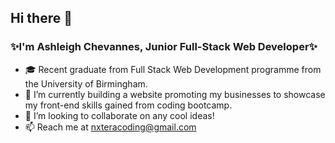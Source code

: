 ## Hi there 👋 
### ✨I'm Ashleigh Chevannes, Junior Full-Stack Web Developer✨
- 🎓 Recent graduate from Full Stack Web Development programme from the University of Birmingham.
- 🌱 I’m currently building a website promoting my businesses to showcase my front-end skills gained from coding bootcamp.
- 👀 I’m looking to collaborate on any cool ideas!
- 📫 Reach me at nxteracoding@gmail.com
<!--
**nxtera/nxtera** is a ✨ _special_ ✨ repository because its `README.md` (this file) appears on your GitHub profile.

Here are some ideas to get you started:

- 🔭 I’m currently working on ...
- 🌱 I’m currently learning ...
- 👯 I’m looking to collaborate on ...
- 🤔 I’m looking for help with ...
- 💬 Ask me about ...
- 📫 How to reach me: ...
- 😄 Pronouns: ...
- ⚡ Fun fact: ...
-->

